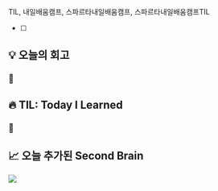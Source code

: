 TIL, 내일배움캠프, 스파르타내일배움캠프, 스파르타내일배움캠프TIL


- [ ] 
## 💡 오늘의 회고
### 👀


## 🔥 TIL: Today I Learned
### 👀

## 📈 오늘 추가된 Second Brain
![](/assets/img/IMG/.png)